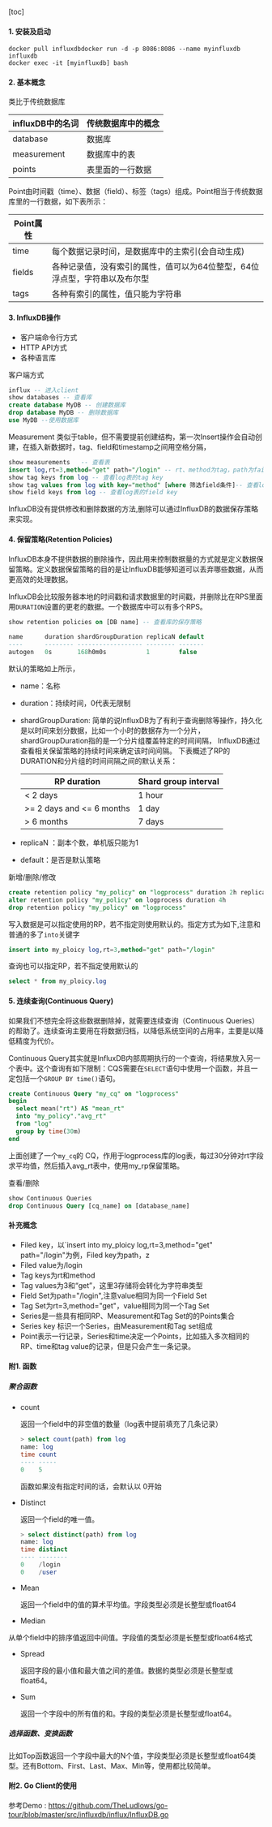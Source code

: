 [toc]

#### 1. 安装及启动

```shell    
docker pull influxdbdocker run -d -p 8086:8086 --name myinfluxdb influxdb
docker exec -it [myinfluxdb] bash
```

#### 2. 基本概念
类比于传统数据库

| influxDB中的名词 | 传统数据库中的概念 |
| ---------------- | ------------------ |
| database         | 数据库             |
| measurement      | 数据库中的表       |
| points           | 表里面的一行数据   |

Point由时间戳（time）、数据（field）、标签（tags）组成。Point相当于传统数据库里的一行数据，如下表所示：

| Point属性 |                                                              |
| --------- | ------------------------------------------------------------ |
| time      | 每个数据记录时间，是数据库中的主索引(会自动生成)             |
| fields    | 各种记录值，没有索引的属性，值可以为64位整型，64位浮点型，字符串以及布尔型 |
| tags      | 各种有索引的属性，值只能为字符串                             |



#### 3. InfluxDB操作

   - 客户端命令行方式
   - HTTP API方式
   - 各种语言库

客户端方式

 ```sql
influx -- 进入client
show databases -- 查看库
create database MyDB -- 创建数据库
drop database MyDB -- 删除数据库
use MyDB --使用数据库
 ```

Measurement 类似于table，但不需要提前创建结构，第一次Insert操作会自动创建，在插入新数据时，tag、field和timestamp之间用空格分隔，

```sql
show measurements	-- 查看表
insert log,rt=3,method="get" path="/login" -- rt、method为tag，path为faild
show tag keys from log -- 查看log表的tag key
show tag values from log with key="method" [where 筛选field条件]-- 查看log表中tag为method的values
show field keys from log -- 查看log表的field key
```

InfluxDB没有提供修改和删除数据的方法,删除可以通过InfluxDB的数据保存策略来实现。

#### 4. 保留策略(Retention Policies)
 InfluxDB本身不提供数据的删除操作，因此用来控制数据量的方式就是定义数据保留策略。定义数据保留策略的目的是让InfluxDB能够知道可以丢弃哪些数据，从而更高效的处理数据。

InfluxDB会比较服务器本地的时间戳和请求数据里的时间戳，并删除比在RPS里面用`DURATION`设置的更老的数据。一个数据库中可以有多个RPS。

```sql
show retention policies on [DB name] -- 查看库的保存策略
 
name      duration shardGroupDuration replicaN default
----      -------- ------------------ -------- -------
autogen   0s       168h0m0s           1        false
```

默认的策略如上所示，

- name：名称

- duration：持续时间，0代表无限制

- shardGroupDuration: 简单的说InfluxDB为了有利于查询删除等操作，持久化是以时间来划分数据，比如一个小时的数据存为一个分片，shardGroupDuration指的是一个分片组覆盖特定的时间间隔， InfluxDB通过查看相关保留策略的持续时间来确定该时间间隔。 下表概述了RP的DURATION和分片组的时间间隔之间的默认关系：

  | RP duration               | Shard group interval |
  | ------------------------- | -------------------- |
  | < 2 days                  | 1 hour               |
  | >= 2 days and <= 6 months | 1 day                |
  | > 6 months                | 7 days               |

- replicaN ：副本个数，单机版只能为1

- default：是否是默认策略

新增/删除/修改

```sql
create retention policy "my_policy" on "logprocess" duration 2h replication 1 default
alter retention policy "my_policy" on logprocess duration 4h
drop retention policy "my_policy" on "logprocess"
```

写入数据是可以指定使用的RP，若不指定则使用默认的。指定方式为如下,注意和普通的多了`into`关键字

```sql
insert into my_ploicy log,rt=3,method="get" path="/login"
```

查询也可以指定RP，若不指定使用默认的

```sql
select * from my_ploicy.log
```

#### 5. 连续查询(Continuous Query)

如果我们不想完全将这些数据删除掉，就需要连续查询（Continuous Queries）的帮助了。连续查询主要用在将数据归档，以降低系统空间的占用率，主要是以降低精度为代价。

Continuous Query其实就是InfluxDB内部周期执行的一个查询，将结果放入另一个表中。这个查询有如下限制：CQS需要在`SELECT`语句中使用一个函数，并且一定包括一个`GROUP BY time()`语句。

```sql
create Continuous Query "my_cq" on "logprocess"  
begin 
  select mean("rt") AS "mean_rt"
  into "my_policy"."avg_rt"
  from "log"
  group by time(30m)
end
```

上面创建了一个`my_cq`的 CQ，作用于logprocess库的log表，每过30分钟对rt字段求平均值，然后插入avg_rt表中，使用my_rp保留策略。

查看/删除

```sql
show Continuous Queries
drop Continuous Query [cq_name] on [database_name]
```

#### 补充概念

- Filed key，以`insert into my_ploicy log,rt=3,method="get" path="/login"为例，Filed key为path，z
- Filed value为/login
- Tag keys为rt和method
- Tag values为3和“get”，这里3存储将会转化为字符串类型
- Field Set为path="/login",注意value相同为同一个Field Set
- Tag Set为rt=3,method="get"，value相同为同一个Tag Set
- Series是一些具有相同RP、Measurement和Tag Set的的Points集合
- Series key 标识一个Series，由Measurement和Tag set组成
- Point表示一行记录，Series和time决定一个Points，比如插入多次相同的RP、time和tag value的记录，但是只会产生一条记录。

#### 附1. 函数

##### 聚合函数

- count

  返回一个field中的非空值的数量（log表中提前填充了几条记录）

  ```sql
  > select count(path) from log
  name: log
  time count
  ---- -----
  0    5
  ```

  函数如果没有指定时间的话，会默认以 0开始

- Distinct

  返回一个field的唯一值。

  ```sql
  > select distinct(path) from log
  name: log
  time distinct
  ---- --------
  0    /login
  0    /user
  ```

- Mean

  返回一个field中的值的算术平均值。字段类型必须是长整型或float64

-  Median 

  从单个field中的排序值返回中间值。字段值的类型必须是长整型或float64格式

- Spread

  返回字段的最小值和最大值之间的差值。数据的类型必须是长整型或float64。

- Sum

  返回一个字段中的所有值的和。字段的类型必须是长整型或float64。

##### 选择函数、变换函数

比如Top函数返回一个字段中最大的N个值，字段类型必须是长整型或float64类型。还有Bottom、First、Last、Max、Min等，使用都比较简单。

#### 附2. Go Client的使用

参考Demo : https://github.com/TheLudlows/go-tour/blob/master/src/influxdb/influx/InfluxDB.go

